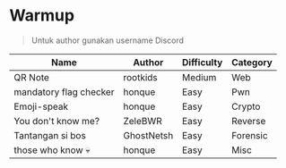 # Warmup

> Untuk author gunakan username Discord

| Name                          | Author              | Difficulty | Category |
| ----------------------------- | ------------------- | ---------- | -------- |
| QR Note                       | rootkids            | Medium     | Web      |
| mandatory flag checker        | honque              | Easy       | Pwn      |
| Emoji-speak                   | honque              | Easy       | Crypto   |
| You don't know me?            | ZeleBWR             | Easy       | Reverse  |
| Tantangan si bos              | GhostNetsh          | Easy       | Forensic |
| those who know 💀             | honque              | Easy       | Misc     |

